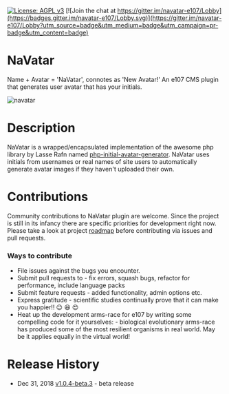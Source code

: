 [![License: AGPL v3](https://img.shields.io/badge/License-AGPL%20v3-blue.svg)](https://www.gnu.org/licenses/agpl-3.0)
[![Join the chat at https://gitter.im/navatar-e107/Lobby](https://badges.gitter.im/navatar-e107/Lobby.svg)](https://gitter.im/navatar-e107/Lobby?utm_source=badge&utm_medium=badge&utm_campaign=pr-badge&utm_content=badge)
# NaVatar
Name + Avatar = 'NaVatar', connotes as 'New Avatar!'
An e107 CMS plugin that generates user avatar that has your initials.

![navatar]()

# Description
NaVatar is a wrapped/encapsulated implementation of the awesome php library by Lasse Rafn named [php-initial-avatar-generator](https://github.com/LasseRafn/php-initial-avatar-generator "php-initial-avatar-generator"). NaVatar uses initials from usernames or real names of site users to automatically generate avatar images if they haven't uploaded their own.
# Contributions
Community contributions to NaVatar plugin are welcome. Since the project is still in its infancy there are specific priorities for development right now. Please take a look at project [roadmap](https://github.com/arunshekher/navatar/projects/1 "NaVatar Roadmap") before contributing via issues and pull requests.

### Ways to contribute
* File issues against the bugs you encounter.
* Submit pull requests to - fix errors, squash bugs, refactor for performance, include language packs
* Submit feature requests - added functionality, admin options etc.
* Express gratitude - scientific studies continually prove that it can make you happier!! :wink: :laughing: :heart_eyes:
* Heat up the development arms-race for e107 by writing some compelling code for it yourselves: - biological evolutionary arms-race has produced some of the most resilient organisms in real world. May be it applies equally in the virtual world!


# Release History
+ Dec 31, 2018 [v1.0.4-beta.3](https://github.com/arunshekher/navatar/releases/tag/v1.0.4-beta.3) - beta release

